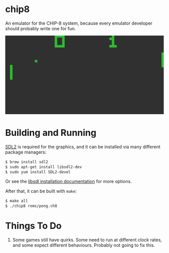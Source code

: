 # chip8

An emulator for the CHIP-8 system, because every emulator developer should probably write one for fun.

![Pong? You mean paddle wars, right?](pong.png)

# Building and Running

[SDL2](https://libsdl.org/) is required for the graphics, and it can be installed via many different package managers:

```
$ brew install sdl2
$ sudo apt-get install libsdl2-dev
$ sudo yum install SDL2-devel
```

Or see the [libsdl installation documentation](https://wiki.libsdl.org/Installation) for more options.

After that, it can be built with `make`:

```
$ make all
$ ./chip8 roms/pong.ch8
```

# Things To Do

1. Some games still have quirks. Some need to run at different clock rates, and some expect different behaviours. Probably not going to fix this.
